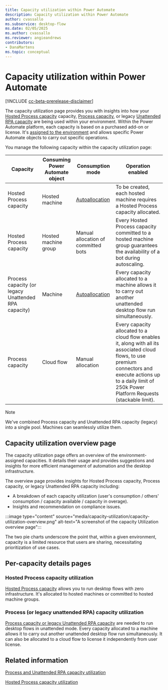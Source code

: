 ```yaml
---
title: Capacity utilization within Power Automate
description: Capacity utilization within Power Automate
author: cvassallo
ms.subservice: desktop-flow
ms.date: 02/05/2025
ms.author: cvassallo
ms.reviewer: angieandrews
contributors:
- DanaMartens
ms.topic: conceptual
---
```


# Capacity utilization within Power Automate

[!INCLUDE [cc-beta-prerelease-disclaimer](actions-reference/includes/cc-beta-prerelease-disclaimer.md)]

The capacity utilization page provides you with insights into how your [Hosted Process capacity](/power-platform/admin/power-automate-licensing/add-ons#hosted-rpa-add-on) capacity, [Process capacity](/power-platform/admin/power-automate-licensing/types), or legacy [Unattended RPA capacity](/power-platform/admin/power-automate-licensing/add-ons#unattended-rpa-add-on) are being used within your environment. Within the Power Automate platform, each capacity is based on a purchased add-on or license. It's [assigned to the environment](/power-platform/admin/capacity-add-on#allocate-or-change-capacity-in-an-environment) and allows specific Power Automate objects to carry out specific operations.

You manage the following capacity within the capacity utilization page:

|Capacity|Consuming Power Automate object|Consumption mode|Operation enabled|
|----|--------------------|----|----|
|Hosted Process capacity|Hosted machine|[Autoallocation](# "Hosted Process capacity is autoallocated to the hosted machine at its creation.")|To be created, each hosted machine requires a Hosted Process capacity allocated.|
|Hosted Process capacity|Hosted machine group|Manual allocation of committed bots|Every Hosted Process capacity committed to a hosted machine group guarantees the availability of a bot during autoscaling.|
|Process capacity (or legacy Unattended RPA capacity)|Machine|[Autoallocation](# "Capacity is autoallocated to the machine at unattended desktop flow run time.")|Every capacity allocated to a machine allows it to carry out another unattended desktop flow run simultaneously.|
|Process capacity|Cloud flow|Manual allocation|Every capacity allocated to a cloud flow enables it, along with all its associated cloud flows, to use premium connectors and execute actions up to a daily limit of 250k Power Platform Requests (stackable limit).|

> [!NOTE]
>
> We've combined Process capacity and Unattended RPA capacity (legacy) into a single pool. Machines can seamlessly utilize them.

## Capacity utilization overview page

The capacity utilization page offers an overview of the environment-assigned capacities. It details their usage and provides suggestions and insights for more efficient management of automation and the desktop infrastructure.

The overview page provides insights for Hosted Process capacity, Process capacity, or legacy Unattended RPA capacity including:

- A breakdown of each capacity utilization (user's consumption / others' consumption / capacity available / capacity in overage).
- Insights and recommendation on compliance issues.

:::image type="content" source="media/capacity-utilization/capacity-utilization-overview.png" alt-text="A screenshot of the capacity Utilization overview page":::

The two pie charts underscore the point that, within a given environment, capacity is a limited resource that users are sharing, necessitating prioritization of use cases.

## Per-capacity details pages

### Hosted Process capacity utilization

[Hosted Process capacity](capacity-utilization-hosted.md) allows you to run desktop flows with zero infrastructure. It's allocated to hosted machines or committed to hosted machine groups.

### Process (or legacy unattended RPA) capacity utilization

[Process capacity or legacy Unattended RPA capacity](capacity-utilization-process.md) are needed to run desktop flows in unattended mode. Every capacity allocated to a machine allows it to carry out another unattended desktop flow run simultaneously. It can also be allocated to a cloud flow to license it independently from user license.

## Related information

[Process and Unattended RPA capacity utilization](capacity-utilization-process.md)

[Hosted Process capacity utilization](capacity-utilization-hosted.md)
